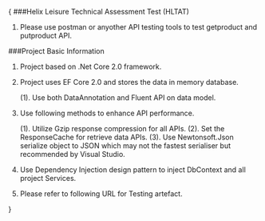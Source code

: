 ﻿{
###Helix Leisure Technical Assessment Test (HLTAT)

1. Please use postman or anyother API testing tools to test getproduct and putproduct API.

###Project Basic Information

1. Project based on .Net Core 2.0 framework.

2. Project uses EF Core 2.0 and stores the data in memory database.

	(1). Use both DataAnnotation and Fluent API on data model.

3. Use following methods to enhance API performance.
	
	(1). Utilize Gzip response compression for all APIs.
	(2). Set the ResponseCache for retrieve data APIs.
	(3). Use Newtonsoft.Json serialize object to JSON which may not the fastest serialiser but recommended by Visual Studio.

4. Use Dependency Injection design pattern to inject DbContext and all project Services.

5. Please refer to following URL for Testing artefact.

}
